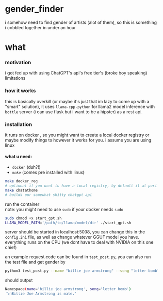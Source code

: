 # gender_finder
i somehow need to find gender of artists (alot of them), so this is something i cobbled together in under an hour

# what 

### motivation
i got fed up with using ChatGPT's api's free tier's (broke boy speaking) limitations

### how it works

this is basically overkill (or maybe it's just that im lazy to come up with a "smart" solution), it uses 
`llama-cpp-python` for llama2 model inference with `bottle` server (i can use flask but i want to be a hipster) as a rest api.

### installation

it runs on docker , so you might want to create a local docker registry or maybe modify things to however it works for you. i assume you are using linux
#### what u need:
- `docker` (duh?!)
- `make` (comes pre installed with linux)

```bash
make docker_reg 
# optional if you want to have a local registry, by default it at port 5000 you can use the the argument DOCKER_REG_PORT
make chatathome
# builds our somewhat shitty chatgpt api 
```

run the container <br>
note: you might need to use `sudo` if your docker needs `sudo` 

```bash
sudo chmod +x start_gpt.sh
LLAMA_MODEL_PATH='/path/to/llama/model/dir' ./start_gpt.sh  
```

server should be started in localhost:5008, you can change this in the `config.ini` file, as well as change whatever GGUF model you have. everything runs on the CPU (we dont have to deal with NVIDIA on this one chief)<br>

an example request code can be found in `test_post.py`, you can also run the test file and get gender by

```bash
python3 test_post.py --name "billie joe armstrong" --song "letter bomb"
```

should output 

```bash
Namespace(name='billie joe armstrong', song='letter bomb')
'\nBillie Joe Armstrong is male.'
```
